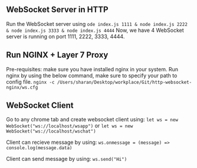 ## WebSocket Server in HTTP

Run the WebSocket server using `ode index.js 1111 & node index.js 2222 & node index.js 3333 & node index.js 4444`
Now, we have 4 WebSocket server is running on port 1111, 2222, 3333, 4444.

## Run NGINX + Layer 7 Proxy

Pre-requisites: make sure you have installed nginx in your system.
Run nginx by using the below command, make sure to specify your path to config file.
`nginx -c /Users/sharan/Desktop/workplace/Git/http-websocket-nginx/ws.cfg`

## WebSocket Client

Go to any chrome tab and create websocket client using:
`let ws = new WebSocket("ws://localhost/wsapp")` or `let ws = new WebSocket("ws://localhost/wschat")`

Client can recieve message by using:
`ws.onmessage = (message) => console.log(message.data)`

Client can send message by using:
`ws.send("Hi")`
